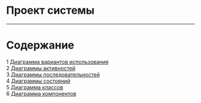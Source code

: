 # Проект системы
---

# Содержание
1 [Диаграмма вариантов использования](UseCase/README.md)  
2 [Диаграммы активностей](Activity/README.md)  
3 [Диаграммы последовательностей](Sequence/README.md)  
4 [Диаграммы состояний](State/README.md)  
5 [Диаграмма классов](Class/README.md)  
6 [Диаграмма компонентов](Component/README.md)    